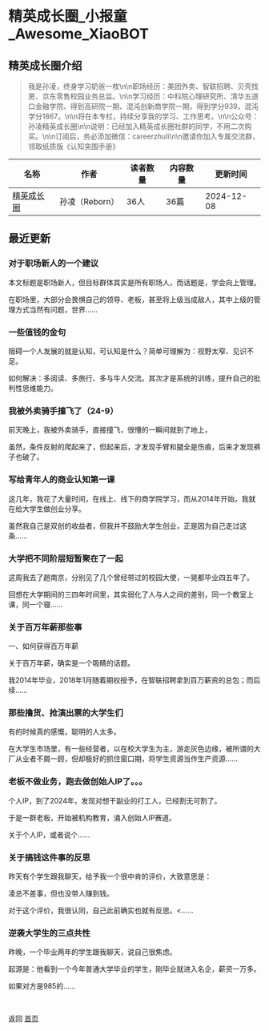 # 精英成长圈_小报童_Awesome_XiaoBOT

## 精英成长圈介绍
> 我是孙凌，终身学习奶爸一枚\n\n职场经历：美团外卖、智联招聘、贝壳找房、京东零售校园业务总监。\n\n学习经历：中科院心理研究所、清华五道口金融学院、得到高研院一期、混沌创新商学院一期，得到学分939，混沌学分1867。\n\n将在本专栏，持续分享我的学习、工作思考。\n\n公众号：孙凌精英成长圈\n\n说明：已经加入精英成长圈社群的同学，不用二次购买。\n\n订阅后，务必添加微信：careerzhuli\n\n邀请你加入专属交流群，领取纸质版《认知突围手册》  
  


|名称|作者|读者数量|内容数量|更新时间|
|---|---|---|---|---|
|[精英成长圈](https://xiaobot.net/p/jihgying?refer=0b133df9-27dc-423b-8101-639049001c13)|孙凌（Reborn）|36人|36篇|2024-12-08|

## 最近更新
### 对于职场新人的一个建议

本文标题是职场新人，但目标群体其实是所有职场人，而话题是，学会向上管理。

在职场里，大部分会畏惧自己的领导、老板，甚至将上级当成敌人，其中上级的管理方式当然有问题，世界......

### 一些值钱的金句

阻碍一个人发展的就是认知，可认知是什么？简单可理解为：视野太窄、见识不足。

如何解决：多阅读、多旅行、多与牛人交流。其次才是系统的训练，提升自己的批判性思维能力。

### 我被外卖骑手撞飞了（24-9）

前天晚上，我被外卖骑手，直接撞飞，很懵的一瞬间就到了地上，

虽然，条件反射的爬起来了，但起来后，才发现手臂和腿全是伤痕，后来才发现裤子也破了。

### 写给青年人的商业认知第一课

这几年，我花了大量时间，在线上、线下的商学院学习，而从2014年开始，我就在给大学生做创业分享。

虽然我自己是双创的收益者，但我并不鼓励大学生创业，正是因为自己走过这条......

### 大学把不同阶层短暂聚在了一起

这周我去了趟南京，分别见了几个曾经带过的校园大使，一晃都毕业四五年了。

回想在大学期间的三四年时间里，其实弱化了人与人之间的差别，同一个教室上课，同一个寝......

### 关于百万年薪那些事

一、如何获得百万年薪

关于百万年薪，确实是一个吸睛的话题。

我2014年毕业，2018年1月随着期权授予，在智联招聘拿到百万薪资的总包；而后续......

### 那些撸货、抢演出票的大学生们

有的时候真的感慨，聪明的人太多。

在大学生市场里，有一些经营者，以在校大学生为主，游走灰色边缘，被所谓的大厂从业者不屑一顾，但却极好的抓住窗口期，将学生资源当作生产资源......

### 老板不做业务，跑去做创始人IP了。。。

个人IP，到了2024年，发现对想干副业的打工人，已经割无可割了。

于是一群老板，开始被机构教育，涌入创始人IP赛道。

关于个人IP，或者说个......

### 关于搞钱这件事的反思

昨天有个学生跟我聊天，给予我一个很中肯的评价，大致意思是：

凌总不差事，但也没带人赚到钱。

对于这个评价，我很认同，自己此前确实也就有反思。<......

### 逆袭大学生的三点共性

昨晚，一个毕业两年的学生跟我聊天，说自己很焦虑。

起源是：他看到一个今年普通大学毕业的学生，刚毕业就进入名企，薪资一万多。

如果对方是985的......


<a href="https://github.com/Reno9527/awesome-xiaobot" style="color: white; text-decoration: none;">awesome-xiaobot</a>

返回 [首页](../README.md)
